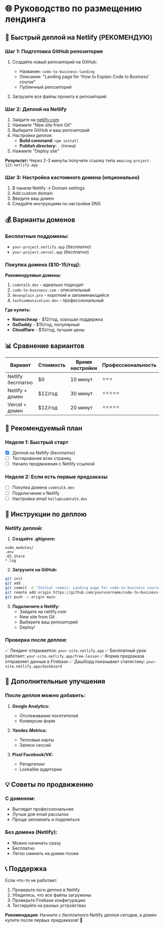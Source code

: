# 🌐 Руководство по размещению лендинга

## 🚀 Быстрый деплой на Netlify (РЕКОМЕНДУЮ)

### Шаг 1: Подготовка GitHub репозитория

1. Создайте новый репозиторий на GitHub:
   - Название: `code-to-business-landing`
   - Описание: "Landing page for 'How to Explain Code to Business' course"
   - Публичный репозиторий

2. Загрузите все файлы проекта в репозиторий

### Шаг 2: Деплой на Netlify

1. Зайдите на [netlify.com](https://netlify.com)
2. Нажмите "New site from Git"
3. Выберите GitHub и ваш репозиторий
4. Настройки деплоя:
   - **Build command:** `npm install`
   - **Publish directory:** `.` (точка)
5. Нажмите "Deploy site"

**Результат:** Через 2-3 минуты получите ссылку типа `amazing-project-123.netlify.app`

### Шаг 3: Настройка кастомного домена (опционально)

1. В панели Netlify → Domain settings
2. Add custom domain
3. Введите ваш домен
4. Следуйте инструкциям по настройке DNS

## 💰 Варианты доменов

### Бесплатные поддомены:
- `your-project.netlify.app` (бесплатно)
- `your-project.vercel.app` (бесплатно)

### Покупка домена ($10-15/год):

**Рекомендуемые домены:**
1. `codetalk.dev` - идеально подходит
2. `code-to-business.com` - описательный
3. `devexplain.pro` - короткий и запоминающийся
4. `techcommunication.dev` - профессиональный

**Где купить:**
- **Namecheap** - $12/год, хорошая поддержка
- **GoDaddy** - $15/год, популярный
- **Cloudflare** - $10/год, лучшие цены

## 📊 Сравнение вариантов

| Вариант | Стоимость | Время настройки | Профессиональность |
|---------|-----------|-----------------|-------------------|
| Netlify бесплатно | $0 | 10 минут | ⭐⭐⭐ |
| Netlify + домен | $12/год | 30 минут | ⭐⭐⭐⭐⭐ |
| Vercel + домен | $12/год | 20 минут | ⭐⭐⭐⭐⭐ |

## 🎯 Рекомендуемый план

### Неделя 1: Быстрый старт
- [x] Деплой на Netlify (бесплатно)
- [ ] Тестирование всех страниц
- [ ] Начало продвижения с Netlify ссылкой

### Неделя 2: Если есть первые предзаказы
- [ ] Покупка домена `codetalk.dev`
- [ ] Подключение к Netlify
- [ ] Настройка email `hello@codetalk.dev`

## 🔧 Инструкции по деплою

### Netlify деплой:

1. **Создайте .gitignore:**
```
node_modules/
.env
.DS_Store
*.log
```

2. **Загрузите на GitHub:**
```bash
git init
git add .
git commit -m "Initial commit: Landing page for code-to-business course"
git remote add origin https://github.com/yourusername/code-to-business-landing.git
git push -u origin main
```

3. **Подключите к Netlify:**
   - Зайдите на netlify.com
   - New site from Git
   - Выберите ваш репозиторий
   - Deploy!

### Проверка после деплоя:

✅ Лендинг открывается: `your-site.netlify.app`
✅ Бесплатный урок работает: `your-site.netlify.app/free-lesson`
✅ Форма предзаказа отправляет данные в Firebase
✅ Дашборд показывает статистику: `your-site.netlify.app/dashboard`

## 🎨 Дополнительные улучшения

### После деплоя можно добавить:

1. **Google Analytics:**
   - Отслеживание посетителей
   - Конверсии форм

2. **Yandex.Metrica:**
   - Тепловые карты
   - Записи сессий

3. **Pixel Facebook/VK:**
   - Ретаргетинг
   - Lookalike аудитории

## 💡 Советы по продвижению

### С доменом:
- Выглядит профессиональнее
- Лучше для email рассылок
- Проще запомнить и поделиться

### Без домена (Netlify):
- Можно начинать сразу
- Бесплатно
- Легко сменить на домен позже

## 📞 Поддержка

Если что-то не работает:
1. Проверьте логи деплоя в Netlify
2. Убедитесь, что все файлы загружены
3. Проверьте Firebase конфигурацию
4. Тестируйте на разных устройствах

**Рекомендация:** Начните с бесплатного Netlify деплоя сегодня, а домен купите после первых предзаказов! 🚀 
